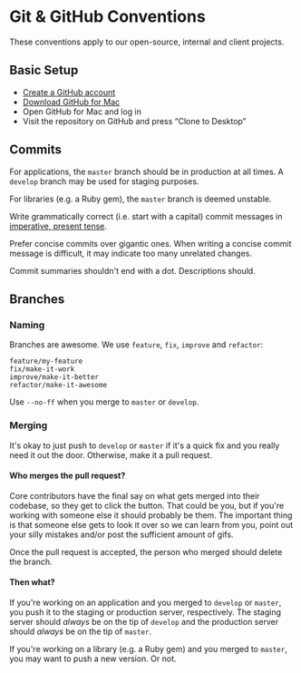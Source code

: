 # Git & GitHub Conventions

These conventions apply to our open-source, internal and client projects.

## Basic Setup

- [Create a GitHub account](https://github.com/join)
- [Download GitHub for Mac](https://mac.github.com/)
- Open GitHub for Mac and log in
- Visit the repository on GitHub and press “Clone to Desktop”

## Commits

For applications, the `master` branch should be in production at all times.
A `develop` branch may be used for staging purposes.

For libraries (e.g. a Ruby gem), the `master` branch is deemed unstable.

Write grammatically correct (i.e. start with a capital) commit messages in [imperative, present tense](http://stackoverflow.com/questions/3580013/should-i-use-past-or-present-tense-in-git-commit-messages).

Prefer concise commits over gigantic ones. When writing a concise commit message
is difficult, it may indicate too many unrelated changes.

Commit summaries shouldn't end with a dot. Descriptions should.

## Branches

### Naming

Branches are awesome. We use `feature`, `fix`, `improve` and `refactor`:

```
feature/my-feature
fix/make-it-work
improve/make-it-better
refactor/make-it-awesome
```

Use `--no-ff` when you merge to `master` or `develop`.

### Merging

It's okay to just push to `develop` or `master` if it's a quick fix and you really need
it out the door. Otherwise, make it a pull request.

#### Who merges the pull request?

Core contributors have the final say on what gets merged into their codebase,
so they get to click the button. That could be you, but if you're working with
someone else it should probably be them. The important thing is that someone else
gets to look it over so we can learn from you, point out your silly mistakes and/or
post the sufficient amount of gifs.

Once the pull request is accepted, the person who merged should delete the branch.

#### Then what?

If you're working on an application and you merged to `develop` or `master`, you push it to
the staging or production server, respectively. The staging server should *always* be on the
tip of `develop` and the production server should *always* be on the tip of `master`.

If you're working on a library (e.g. a Ruby gem) and you merged to `master`, you
may want to push a new version. Or not.
